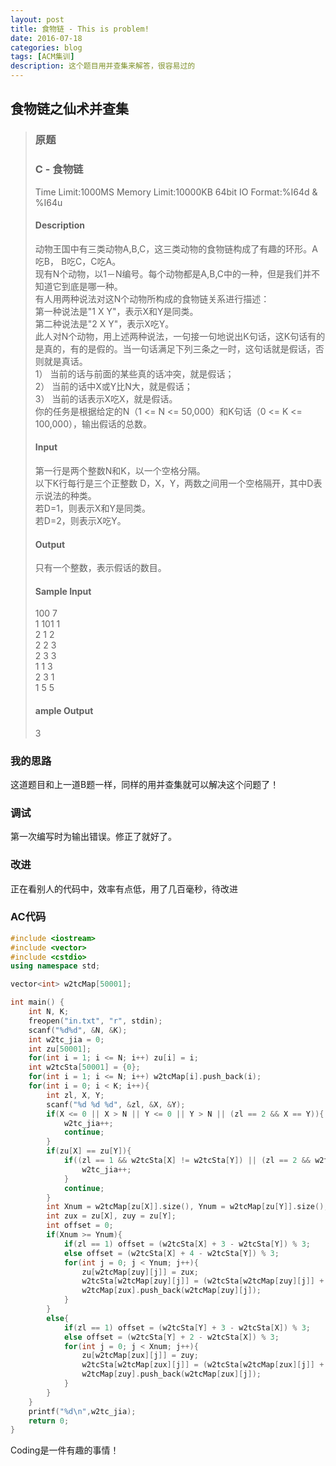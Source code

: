```yaml
---
layout: post
title: 食物链 - This is problem!
date: 2016-07-18
categories: blog
tags: [ACM集训]
description: 这个题目用并查集来解答，很容易过的
---
```


## 食物链之仙术并查集

>### 原题
>
>### C - 食物链
>Time Limit:1000MS     Memory Limit:10000KB     64bit IO Format:%I64d & %I64u
>
>#### Description
>动物王国中有三类动物A,B,C，这三类动物的食物链构成了有趣的环形。A吃B， B吃C，C吃A。 <br>
>现有N个动物，以1－N编号。每个动物都是A,B,C中的一种，但是我们并不知道它到底是哪一种。 <br>
>有人用两种说法对这N个动物所构成的食物链关系进行描述： <br>
>第一种说法是"1 X Y"，表示X和Y是同类。 <br>
>第二种说法是"2 X Y"，表示X吃Y。 <br>
>此人对N个动物，用上述两种说法，一句接一句地说出K句话，这K句话有的是真的，有的是假的。当一句话满足下列三条之一时，这句话就是假话，否则就是真话。 <br>
>1） 当前的话与前面的某些真的话冲突，就是假话； <br>
>2） 当前的话中X或Y比N大，就是假话； <br>
>3） 当前的话表示X吃X，就是假话。 <br>
>你的任务是根据给定的N（1 <= N <= 50,000）和K句话（0 <= K <= 100,000），输出假话的总数。<br>
>
>#### Input
>第一行是两个整数N和K，以一个空格分隔。<br>
>以下K行每行是三个正整数 D，X，Y，两数之间用一个空格隔开，其中D表示说法的种类。 <br>
>若D=1，则表示X和Y是同类。 <br>
>若D=2，则表示X吃Y。<br>
>
>#### Output
>只有一个整数，表示假话的数目。
>
>#### Sample Input
>100 7<br>
>1 101 1 <br>
>2 1 2<br>
>2 2 3 <br>
>2 3 3 <br>
>1 1 3 <br>
>2 3 1 <br>
>1 5 5<br>
>
>#### ample Output
> 3

### 我的思路
这道题目和上一道B题一样，同样的用并查集就可以解决这个问题了！

### 调试
第一次编写时为输出错误。修正了就好了。

### 改进
正在看别人的代码中，效率有点低，用了几百毫秒，待改进

### AC代码
```c++
#include <iostream>
#include <vector>
#include <cstdio>
using namespace std;

vector<int> w2tcMap[50001];

int main() {
    int N, K;
    freopen("in.txt", "r", stdin);
    scanf("%d%d", &N, &K);
    int w2tc_jia = 0;
    int zu[50001];
    for(int i = 1; i <= N; i++) zu[i] = i;
    int w2tcSta[50001] = {0};
    for(int i = 1; i <= N; i++) w2tcMap[i].push_back(i);
    for(int i = 0; i < K; i++){
        int zl, X, Y;
        scanf("%d %d %d", &zl, &X, &Y);
        if(X <= 0 || X > N || Y <= 0 || Y > N || (zl == 2 && X == Y)){
            w2tc_jia++;
            continue;
        }
        if(zu[X] == zu[Y]){
            if((zl == 1 && w2tcSta[X] != w2tcSta[Y]) || (zl == 2 && w2tcSta[Y] != (w2tcSta[X] + 1)%3)){
                w2tc_jia++;
            }
            continue;
        }
        int Xnum = w2tcMap[zu[X]].size(), Ynum = w2tcMap[zu[Y]].size();
        int zux = zu[X], zuy = zu[Y];
        int offset = 0;
        if(Xnum >= Ynum){
            if(zl == 1) offset = (w2tcSta[X] + 3 - w2tcSta[Y]) % 3;
            else offset = (w2tcSta[X] + 4 - w2tcSta[Y]) % 3;
            for(int j = 0; j < Ynum; j++){
                zu[w2tcMap[zuy][j]] = zux;
                w2tcSta[w2tcMap[zuy][j]] = (w2tcSta[w2tcMap[zuy][j]] + offset) % 3;
                w2tcMap[zux].push_back(w2tcMap[zuy][j]);
            }
        }
        else{
            if(zl == 1) offset = (w2tcSta[Y] + 3 - w2tcSta[X]) % 3;
            else offset = (w2tcSta[Y] + 2 - w2tcSta[X]) % 3;
            for(int j = 0; j < Xnum; j++){
                zu[w2tcMap[zux][j]] = zuy;
                w2tcSta[w2tcMap[zux][j]] = (w2tcSta[w2tcMap[zux][j]] + offset) % 3;
                w2tcMap[zuy].push_back(w2tcMap[zux][j]);
            }
        }
    }
    printf("%d\n",w2tc_jia);
    return 0;
}
```
Coding是一件有趣的事情！
